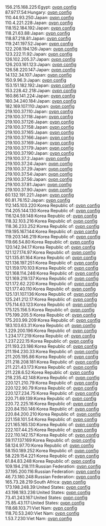 156.215.168.225:Egypt: [ovpn config](vpn/156_215_168_225.ovpn)  
87.97.17.54:Hungary: [ovpn config](vpn/87_97_17_54.ovpn)  
110.44.93.250:Japan: [ovpn config](vpn/110_44_93_250.ovpn)  
110.4.221.228:Japan: [ovpn config](vpn/110_4_221_228.ovpn)  
118.152.184.192:Japan: [ovpn config](vpn/118_152_184_192.ovpn)  
118.21.63.88:Japan: [ovpn config](vpn/118_21_63_88.ovpn)  
118.87.218.81:Japan: [ovpn config](vpn/118_87_218_81.ovpn)  
119.241.197.52:Japan: [ovpn config](vpn/119_241_197_52.ovpn)  
122.208.194.126:Japan: [ovpn config](vpn/122_208_194_126.ovpn)  
123.222.11.92:Japan: [ovpn config](vpn/123_222_11_92.ovpn)  
126.102.205.37:Japan: [ovpn config](vpn/126_102_205_37.ovpn)  
126.203.161.123:Japan: [ovpn config](vpn/126_203_161_123.ovpn)  
126.58.220.147:Japan: [ovpn config](vpn/126_58_220_147.ovpn)  
14.132.34.107:Japan: [ovpn config](vpn/14_132_34_107.ovpn)  
150.9.96.3:Japan: [ovpn config](vpn/150_9_96_3.ovpn)  
153.151.182.192:Japan: [ovpn config](vpn/153_151_182_192.ovpn)  
153.228.42.218:Japan: [ovpn config](vpn/153_228_42_218.ovpn)  
160.86.141.224:Japan: [ovpn config](vpn/160_86_141_224.ovpn)  
180.34.240.184:Japan: [ovpn config](vpn/180_34_240_184.ovpn)  
182.169.107.110:Japan: [ovpn config](vpn/182_169_107_110.ovpn)  
219.100.37.110:Japan: [ovpn config](vpn/219_100_37_110.ovpn)  
219.100.37.118:Japan: [ovpn config](vpn/219_100_37_118.ovpn)  
219.100.37.126:Japan: [ovpn config](vpn/219_100_37_126.ovpn)  
219.100.37.158:Japan: [ovpn config](vpn/219_100_37_158.ovpn)  
219.100.37.165:Japan: [ovpn config](vpn/219_100_37_165.ovpn)  
219.100.37.166:Japan: [ovpn config](vpn/219_100_37_166.ovpn)  
219.100.37.169:Japan: [ovpn config](vpn/219_100_37_169.ovpn)  
219.100.37.179:Japan: [ovpn config](vpn/219_100_37_179.ovpn)  
219.100.37.190:Japan: [ovpn config](vpn/219_100_37_190.ovpn)  
219.100.37.2:Japan: [ovpn config](vpn/219_100_37_2.ovpn)  
219.100.37.24:Japan: [ovpn config](vpn/219_100_37_24.ovpn)  
219.100.37.29:Japan: [ovpn config](vpn/219_100_37_29.ovpn)  
219.100.37.54:Japan: [ovpn config](vpn/219_100_37_54.ovpn)  
219.100.37.56:Japan: [ovpn config](vpn/219_100_37_56.ovpn)  
219.100.37.81:Japan: [ovpn config](vpn/219_100_37_81.ovpn)  
219.100.37.90:Japan: [ovpn config](vpn/219_100_37_90.ovpn)  
60.132.191.221:Japan: [ovpn config](vpn/60_132_191_221.ovpn)  
60.81.76.152:Japan: [ovpn config](vpn/60_81_76_152.ovpn)  
112.145.103.220:Korea Republic of: [ovpn config](vpn/112_145_103_220.ovpn)  
114.205.144.130:Korea Republic of: [ovpn config](vpn/114_205_144_130.ovpn)  
116.124.59.148:Korea Republic of: [ovpn config](vpn/116_124_59_148.ovpn)  
118.32.103.216:Korea Republic of: [ovpn config](vpn/118_32_103_216.ovpn)  
118.36.233.252:Korea Republic of: [ovpn config](vpn/118_36_233_252.ovpn)  
119.195.167.144:Korea Republic of: [ovpn config](vpn/119_195_167_144.ovpn)  
119.203.146.219:Korea Republic of: [ovpn config](vpn/119_203_146_219.ovpn)  
119.66.54.80:Korea Republic of: [ovpn config](vpn/119_66_54_80.ovpn)  
120.142.94.17:Korea Republic of: [ovpn config](vpn/120_142_94_17.ovpn)  
121.127.174.97:Korea Republic of: [ovpn config](vpn/121_127_174_97.ovpn)  
121.135.81.164:Korea Republic of: [ovpn config](vpn/121_135_81_164.ovpn)  
121.136.197.251:Korea Republic of: [ovpn config](vpn/121_136_197_251.ovpn)  
121.159.170.103:Korea Republic of: [ovpn config](vpn/121_159_170_103.ovpn)  
121.168.114.246:Korea Republic of: [ovpn config](vpn/121_168_114_246.ovpn)  
121.169.219.137:Korea Republic of: [ovpn config](vpn/121_169_219_137.ovpn)  
121.172.62.220:Korea Republic of: [ovpn config](vpn/121_172_62_220.ovpn)  
121.177.40.110:Korea Republic of: [ovpn config](vpn/121_177_40_110.ovpn)  
125.131.107.136:Korea Republic of: [ovpn config](vpn/125_131_107_136.ovpn)  
125.241.212.17:Korea Republic of: [ovpn config](vpn/125_241_212_17.ovpn)  
175.114.63.123:Korea Republic of: [ovpn config](vpn/175_114_63_123.ovpn)  
175.125.156.5:Korea Republic of: [ovpn config](vpn/175_125_156_5.ovpn)  
175.199.205.5:Korea Republic of: [ovpn config](vpn/175_199_205_5.ovpn)  
175.203.99.209:Korea Republic of: [ovpn config](vpn/175_203_99_209.ovpn)  
183.103.63.31:Korea Republic of: [ovpn config](vpn/183_103_63_31.ovpn)  
1.229.200.196:Korea Republic of: [ovpn config](vpn/1_229_200_196.ovpn)  
1.234.177.219:Korea Republic of: [ovpn config](vpn/1_234_177_219.ovpn)  
1.237.222.15:Korea Republic of: [ovpn config](vpn/1_237_222_15.ovpn)  
211.193.23.186:Korea Republic of: [ovpn config](vpn/211_193_23_186.ovpn)  
211.194.230.33:Korea Republic of: [ovpn config](vpn/211_194_230_33.ovpn)  
211.205.195.86:Korea Republic of: [ovpn config](vpn/211_205_195_86.ovpn)  
211.218.208.181:Korea Republic of: [ovpn config](vpn/211_218_208_181.ovpn)  
211.221.43.173:Korea Republic of: [ovpn config](vpn/211_221_43_173.ovpn)  
211.228.6.52:Korea Republic of: [ovpn config](vpn/211_228_6_52.ovpn)  
218.235.42.148:Korea Republic of: [ovpn config](vpn/218_235_42_148.ovpn)  
220.121.210.79:Korea Republic of: [ovpn config](vpn/220_121_210_79.ovpn)  
220.122.90.79:Korea Republic of: [ovpn config](vpn/220_122_90_79.ovpn)  
220.127.234.75:Korea Republic of: [ovpn config](vpn/220_127_234_75.ovpn)  
220.71.69.139:Korea Republic of: [ovpn config](vpn/220_71_69_139.ovpn)  
220.72.225.16:Korea Republic of: [ovpn config](vpn/220_72_225_16.ovpn)  
220.84.150.146:Korea Republic of: [ovpn config](vpn/220_84_150_146.ovpn)  
220.84.200.210:Korea Republic of: [ovpn config](vpn/220_84_200_210.ovpn)  
221.158.101.54:Korea Republic of: [ovpn config](vpn/221_158_101_54.ovpn)  
221.165.165.130:Korea Republic of: [ovpn config](vpn/221_165_165_130.ovpn)  
222.107.44.25:Korea Republic of: [ovpn config](vpn/222_107_44_25.ovpn)  
222.110.142.157:Korea Republic of: [ovpn config](vpn/222_110_142_157.ovpn)  
39.117.137.169:Korea Republic of: [ovpn config](vpn/39_117_137_169.ovpn)  
58.124.97.70:Korea Republic of: [ovpn config](vpn/58_124_97_70.ovpn)  
58.150.189.252:Korea Republic of: [ovpn config](vpn/58_150_189_252.ovpn)  
58.229.154.221:Korea Republic of: [ovpn config](vpn/58_229_154_221.ovpn)  
61.84.83.248:Korea Republic of: [ovpn config](vpn/61_84_83_248.ovpn)  
109.194.218.111:Russian Federation: [ovpn config](vpn/109_194_218_111.ovpn)  
37.195.200.116:Russian Federation: [ovpn config](vpn/37_195_200_116.ovpn)  
46.73.180.248:Russian Federation: [ovpn config](vpn/46_73_180_248.ovpn)  
165.73.28.219:South Africa: [ovpn config](vpn/165_73_28_219.ovpn)  
173.198.248.39:United States: [ovpn config](vpn/173_198_248_39.ovpn)  
43.198.183.236:United States: [ovpn config](vpn/43_198_183_236.ovpn)  
73.41.243.167:United States: [ovpn config](vpn/73_41_243_167.ovpn)  
75.85.43.117:United States: [ovpn config](vpn/75_85_43_117.ovpn)  
118.68.103.71:Viet Nam: [ovpn config](vpn/118_68_103_71.ovpn)  
118.70.53.240:Viet Nam: [ovpn config](vpn/118_70_53_240.ovpn)  
1.53.7.230:Viet Nam: [ovpn config](vpn/1_53_7_230.ovpn)  
